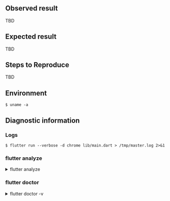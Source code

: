 ## Observed result

TBD

## Expected result

TBD

## Steps to Reproduce

TBD

## Environment

```
$ uname -a
```

## Diagnostic information

### Logs

```
$ flutter run --verbose -d chrome lib/main.dart > /tmp/master.log 2>&1
```


### flutter analyze

<details>
  <summary>flutter analyze</summary>

```
$ flutter analyze
```

</details>

### flutter doctor

<details>
  <summary>flutter doctor -v</summary>

```
$ flutter doctor -v
```

</details>


